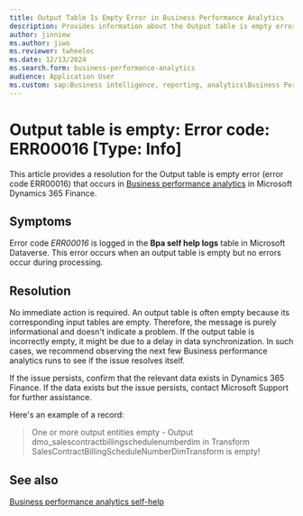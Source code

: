```yaml
---
title: Output Table Is Empty Error in Business Performance Analytics
description: Provides information about the Output table is empty error (error code ERR00016) in Business performance analytics in Microsoft Dynamics 365 Finance.
author: jinniew
ms.author: jiwo
ms.reviewer: twheeloc 
ms.date: 12/13/2024
ms.search.form: business-performance-analytics
audience: Application User
ms.custom: sap:Business intelligence, reporting, analytics\Business Performance Analytics (BPA)
---
```

# Output table is empty: Error code: ERR00016 [Type: Info]

This article provides a resolution for the Output table is empty error (error code ERR00016) that occurs in [Business performance analytics](/dynamics365/finance/business-performance-analytics/business-performance-analytics-home-page) in Microsoft Dynamics 365 Finance.

## Symptoms

Error code *ERR00016* is logged in the **Bpa self help logs** table in Microsoft Dataverse. This error occurs when an output table is empty but no errors occur during processing.

## Resolution

No immediate action is required. An output table is often empty because its corresponding input tables are empty. Therefore, the message is purely informational and doesn't indicate a problem. If the output table is incorrectly empty, it might be due to a delay in data synchronization. In such cases, we recommend observing the next few Business performance analytics runs to see if the issue resolves itself.

If the issue persists, confirm that the relevant data exists in Dynamics 365 Finance. If the data exists but the issue persists, contact Microsoft Support for further assistance.

Here's an example of a record:

> One or more output entities empty - Output dmo_salescontractbillingschedulenumberdim in Transform SalesContractBillingScheduleNumberDimTransform is empty!

## See also

[Business performance analytics self-help](business-performance-analytics-self-help-overview.md)
